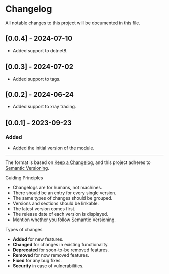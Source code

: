 # Changelog

All notable changes to this project will be documented in this file.

## [0.0.4] - 2024-07-10

- Added support to dotnet8.

## [0.0.3] - 2024-07-02

- Added support to tags.

## [0.0.2] - 2024-06-24

- Added support to xray tracing.

## [0.0.1] - 2023-09-23

### Added

- Added the initial version of the module.

---

The format is based on [Keep a Changelog](https://keepachangelog.com/en/1.0.0/),
and this project adheres to [Semantic Versioning](https://semver.org/spec/v2.0.0.html).

Guiding Principles

- Changelogs are for humans, not machines.
- There should be an entry for every single version.
- The same types of changes should be grouped.
- Versions and sections should be linkable.
- The latest version comes first.
- The release date of each version is displayed.
- Mention whether you follow Semantic Versioning.

Types of changes

- **Added** for new features.
- **Changed** for changes in existing functionality.
- **Deprecated** for soon-to-be removed features.
- **Removed** for now removed features.
- **Fixed** for any bug fixes.
- **Security** in case of vulnerabilities.

